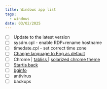 ```yaml
---
title: Windows app list
tags:
  - windows
date: 03/02/2025
---
```


- [ ]  Update to the latest version
- [ ]  sysdm.cpl - enable RDP+rename hostname
- [ ]  timedate.cpl - set correct time zone
- [ ]  [Change language to Eng as default](https://slava.skp.kz/Win-Server-Change-Defaeult-Language-RU%3EEN)
- [ ]  Chrome | [tabliss ](https://chromewebstore.google.com/detail/tabliss-a-beautiful-new-t/hipekcciheckooncpjeljhnekcoolahp?pli=1) | [solarized chrome theme](https://chromewebstore.google.com/detail/solarized-dark-refresh-th/jinmjipikfdhmacpjdddmpffflhehcah)
- [ ]  [Startis back](https://www.startisback.com/)
- [ ]  [bginfo](https://slava.skp.kz/bginfo)
- [ ]  antivirus
- [ ]  backups